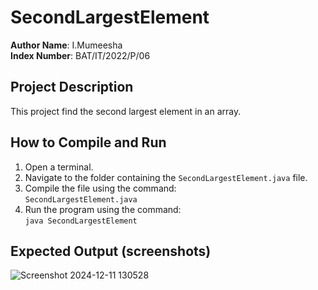 # SecondLargestElement 

**Author Name**: I.Mumeesha  
**Index Number**: BAT/IT/2022/P/06  

## Project Description
This project find the second largest element in an array.

## How to Compile and Run
1. Open a terminal.
2. Navigate to the folder containing the `SecondLargestElement.java` file.
3. Compile the file using the command:  
   `SecondLargestElement.java`
4. Run the program using the command:  
   `java SecondLargestElement`


## Expected Output (screenshots)
![Screenshot 2024-12-11 130528](https://github.com/user-attachments/assets/2ae6dafa-5cca-41b7-a881-a4b15f137dbe)
